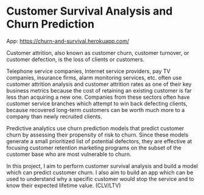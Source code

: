 # Customer Survival Analysis and Churn Prediction

App: https://churn-and-survival.herokuapp.com/

Customer attrition, also known as customer churn, customer turnover, or customer defection, is the loss of clients or customers.

Telephone service companies, Internet service providers, pay TV companies, insurance firms, alarm monitoring services, etc. often use customer attrition analysis and customer attrition rates as one of their key business metrics because the cost of retaining an existing customer is far less than acquiring a new one. Companies from these sectors often have customer service branches which attempt to win back defecting clients, because recovered long-term customers can be worth much more to a company than newly recruited clients.

Predictive analytics use churn prediction models that predict customer churn by assessing their propensity of risk to churn. Since these models generate a small prioritized list of potential defectors, they are effective at focusing customer retention marketing programs on the subset of the customer base who are most vulnerable to churn.

In this project, I aim to perform customer survival analysis and build a model which can predict customer churn. I also aim to build an app which can be used to understand why a specific customer would stop the service and to know their expected lifetime value. (CLV/LTV)

